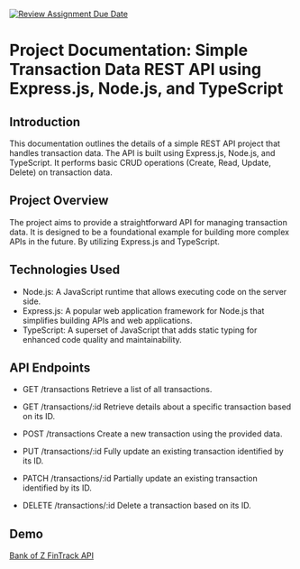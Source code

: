 [![Review Assignment Due Date](https://classroom.github.com/assets/deadline-readme-button-24ddc0f5d75046c5622901739e7c5dd533143b0c8e959d652212380cedb1ea36.svg)](https://classroom.github.com/a/sRKW9Tsr)

# Project Documentation: Simple Transaction Data REST API using Express.js, Node.js, and TypeScript

## Introduction

This documentation outlines the details of a simple REST API project that handles transaction data. The API is built using Express.js, Node.js, and TypeScript. It performs basic CRUD operations (Create, Read, Update, Delete) on transaction data.

## Project Overview

The project aims to provide a straightforward API for managing transaction data. It is designed to be a foundational example for building more complex APIs in the future. By utilizing Express.js and TypeScript.

## Technologies Used

- Node.js: A JavaScript runtime that allows executing code on the server side.
- Express.js: A popular web application framework for Node.js that simplifies building APIs and web applications.
- TypeScript: A superset of JavaScript that adds static typing for enhanced code quality and maintainability.

## API Endpoints

- GET /transactions
  Retrieve a list of all transactions.

- GET /transactions/:id
  Retrieve details about a specific transaction based on its ID.

- POST /transactions
  Create a new transaction using the provided data.

- PUT /transactions/:id
  Fully update an existing transaction identified by its ID.

- PATCH /transactions/:id
  Partially update an existing transaction identified by its ID.

- DELETE /transactions/:id
  Delete a transaction based on its ID.

## Demo

[Bank of Z FinTrack API](https://week8-jokosetiawan-dev.onrender.com)

